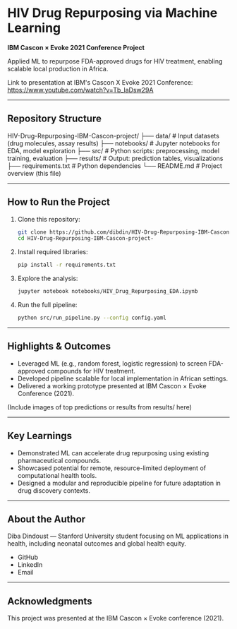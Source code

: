 # HIV Drug Repurposing via Machine Learning  
**IBM Cascon × Evoke 2021 Conference Project**

Applied ML to repurpose FDA-approved drugs for HIV treatment, enabling scalable local production in Africa.

Link to presentation at IBM's Cascon X Evoke 2021 Conference: https://www.youtube.com/watch?v=Tb_laDsw29A

---

## Repository Structure  

HIV-Drug-Repurposing-IBM-Cascon-project/
├── data/                # Input datasets (drug molecules, assay results)
├── notebooks/           # Jupyter notebooks for EDA, model exploration
├── src/                 # Python scripts: preprocessing, model training, evaluation
├── results/             # Output: prediction tables, visualizations
├── requirements.txt     # Python dependencies
└── README.md            # Project overview (this file)

---

## How to Run the Project

1. Clone this repository:
   ```bash
   git clone https://github.com/dibdin/HIV-Drug-Repurposing-IBM-Cascon-project-.git
   cd HIV-Drug-Repurposing-IBM-Cascon-project-
   ```

2. Install required libraries:
   ```bash
   pip install -r requirements.txt
   ```

3. Explore the analysis:
   ```bash
   jupyter notebook notebooks/HIV_Drug_Repurposing_EDA.ipynb
   ```

4. Run the full pipeline:
   ```bash
   python src/run_pipeline.py --config config.yaml
   ```

---

## Highlights & Outcomes

- Leveraged ML (e.g., random forest, logistic regression) to screen FDA-approved compounds for HIV treatment.
- Developed pipeline scalable for local implementation in African settings.
- Delivered a working prototype presented at IBM Cascon × Evoke Conference (2021).

(Include images of top predictions or results from results/ here)

---

## Key Learnings

- Demonstrated ML can accelerate drug repurposing using existing pharmaceutical compounds.
- Showcased potential for remote, resource-limited deployment of computational health tools.
- Designed a modular and reproducible pipeline for future adaptation in drug discovery contexts.

---

## About the Author

Diba Dindoust — Stanford University student focusing on ML applications in health, including neonatal outcomes and global health equity.

- GitHub
- LinkedIn
- Email

---

## Acknowledgments

This project was presented at the IBM Cascon × Evoke conference (2021).
